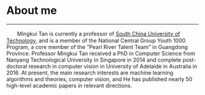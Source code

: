 ﻿---
permalink: /
# title: "About me"
# excerpt: "About me"
author_profile: true
redirect_from: 
  - /about/
  - /about.html
---

About me
=====
*******
　　Mingkui Tan is currently a professor of [South China University of Technology](https://www.scut.edu.cn/new/), and is a member of the National Central Group Youth 1000 Program, a core member of the “Pearl River Talent Team” in Guangdong Province. Professor Mingkui Tan received a PhD in Computer Science from Nanyang Technological University in Singapore in 2014 and complete post-doctoral research in computer vision in University of Adelaide in Australia in 2016. At present, the main research interests are machine learning algorithms and theories, computer vision, and He has published nearly 50 high-level academic papers in relevant directions.
